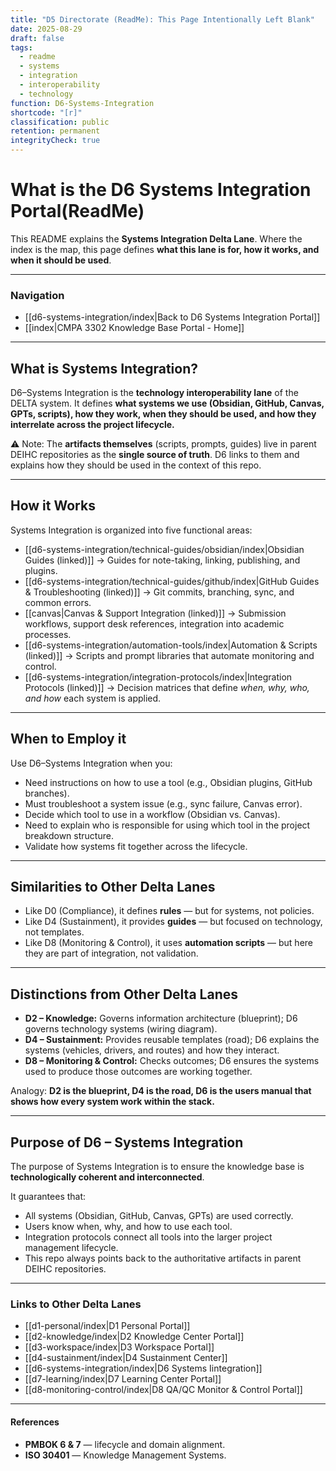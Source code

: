 ```yaml
---
title: "D5 Directorate (ReadMe): This Page Intentionally Left Blank"
date: 2025-08-29
draft: false
tags:
  - readme
  - systems
  - integration
  - interoperability
  - technology
function: D6-Systems-Integration
shortcode: "[r]"
classification: public
retention: permanent
integrityCheck: true
---
```

# What is the D6 Systems Integration Portal(ReadMe)

This README explains the **Systems Integration Delta Lane**. Where the index is the map, this page defines **what this lane is for, how it works, and when it should be used**.  

---
### Navigation

- [[d6-systems-integration/index|Back to D6 Systems Integration Portal]]
- [[index|CMPA 3302 Knowledge Base Portal - Home]]

---

## What is Systems Integration?

D6–Systems Integration is the **technology interoperability lane** of the DELTA system. It defines **what systems we use (Obsidian, GitHub, Canvas, GPTs, scripts), how they work, when they should be used, and how they interrelate across the project lifecycle.**  

⚠️ Note: The **artifacts themselves** (scripts, prompts, guides) live in parent DEIHC repositories as the **single source of truth**. D6 links to them and explains how they should be used in the context of this repo.  

---

## How it Works

Systems Integration is organized into five functional areas:  

- [[d6-systems-integration/technical-guides/obsidian/index|Obsidian Guides (linked)]] → Guides for note-taking, linking, publishing, and plugins.  
- [[d6-systems-integration/technical-guides/github/index|GitHub Guides & Troubleshooting (linked)]] → Git commits, branching, sync, and common errors.
- [[canvas|Canvas & Support Integration (linked)]] → Submission workflows, support desk references,  integration into academic processes.  
- [[d6-systems-integration/automation-tools/index|Automation & Scripts (linked)]] → Scripts and prompt libraries that automate monitoring and control.  
- [[d6-systems-integration/integration-protocols/index|Integration Protocols (linked)]] → Decision matrices that define *when, why, who, and how* each system is applied.  

---

## When to Employ it

Use D6–Systems Integration when you:  
- Need instructions on how to use a tool (e.g., Obsidian plugins, GitHub branches).  
- Must troubleshoot a system issue (e.g., sync failure, Canvas error).  
- Decide which tool to use in a workflow (Obsidian vs. Canvas).  
- Need to explain who is responsible for using which tool in the project breakdown structure.  
- Validate how systems fit together across the lifecycle.  

---

## Similarities to Other Delta Lanes

- Like D0 (Compliance), it defines **rules** — but for systems, not policies.  
- Like D4 (Sustainment), it provides **guides** — but focused on technology, not templates.  
- Like D8 (Monitoring & Control), it uses **automation scripts** — but here they are part of integration, not validation.  

---

## Distinctions from Other Delta Lanes

- **D2 – Knowledge:** Governs information architecture (blueprint); D6 governs technology systems (wiring diagram).  
- **D4 – Sustainment:** Provides reusable templates (road); D6 explains the systems (vehicles, drivers, and routes) and how they interact.  
- **D8 – Monitoring & Control:** Checks outcomes; D6 ensures the systems used to produce those outcomes are working together.  

Analogy: **D2 is the blueprint, D4 is the road, D6 is the users manual that shows how every system work within the stack.**

---

## Purpose of D6 – Systems Integration

The purpose of Systems Integration is to ensure the knowledge base is **technologically coherent and interconnected**.  

It guarantees that:  
- All systems (Obsidian, GitHub, Canvas, GPTs) are used correctly.  
- Users know when, why, and how to use each tool.  
- Integration protocols connect all tools into the larger project management lifecycle.  
- This repo always points back to the authoritative artifacts in parent DEIHC repositories.  

---
### Links to Other Delta Lanes  

- [[d1-personal/index|D1 Personal Portal]]  
- [[d2-knowledge/index|D2 Knowledge Center Portal]]
- [[d3-workspace/index|D3 Workspace Portal]] 
- [[d4-sustainment/index|D4 Sustainment Center]]  
- [[d6-systems-integration/index|D6 Systems Iintegration]]  
- [[d7-learning/index|D7 Learning Center Portal]]  
- [[d8-monitoring-control/index|D8 QA/QC Monitor & Control Portal]]  

---
#### **References**  

- **PMBOK 6 & 7** — lifecycle and domain alignment.  
- **ISO 30401** — Knowledge Management Systems.  
